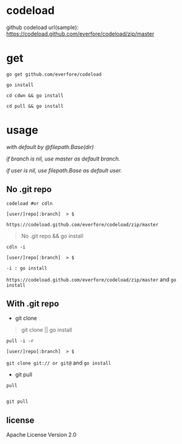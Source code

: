 # 	codeload

github codeload url(sample): https://codeload.github.com/everfore/codeload/zip/master

#	get

	go get github.com/everfore/codeload

	go install

	cd cdwn && go install

	cd pull && go install


#	usage


_with default by @filepath.Base(dir)_

_if branch is nil, use master as default branch._

_if user is nil, use filepath.Base as default user._


## No .git repo

```
codeload #or cdln

[user/]repo[:branch]  > $
```

`https://codeload.github.com/everfore/codeload/zip/master`


>No .git repo && go install


```
cdln -i

[user/]repo[:branch]  > $

-i : go install
```

`https://codeload.github.com/everfore/codeload/zip/master` and `go install`


## With .git repo


 - git clone 

>git clone || go install


```
pull -i -r

[user/]repo[:branch]  > $

```

`git clone git:// or git@` and `go install`


 - git pull


```
pull


```

`git pull`


##	license

Apache License Version 2.0
